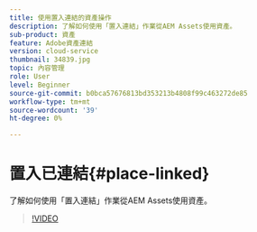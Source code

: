 ```yaml
---
title: 使用置入連結的資產操作
description: 了解如何使用「置入連結」作業從AEM Assets使用資產。
sub-product: 資產
feature: Adobe資產連結
version: cloud-service
thumbnail: 34839.jpg
topic: 內容管理
role: User
level: Beginner
source-git-commit: b0bca57676813bd353213b4808f99c463272de85
workflow-type: tm+mt
source-wordcount: '39'
ht-degree: 0%

---
```



# 置入已連結{#place-linked}

了解如何使用「置入連結」作業從AEM Assets使用資產。

>[!VIDEO](https://video.tv.adobe.com/v/34839/?quality=12)
